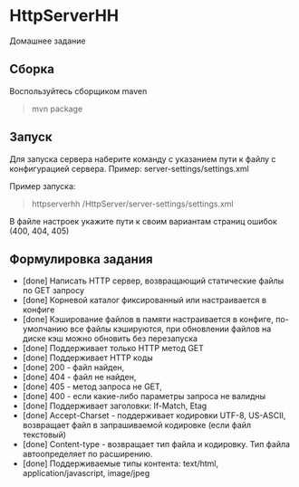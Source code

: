# HttpServerHH

Домашнее задание

## Сборка

Воспользуйтесь сборщиком maven
> mvn package

## Запуск
Для запуска сервера наберите команду с указанием пути к файлу с конфигурацией сервера. 
Пример: server-settings/settings.xml

Пример запуска:
> httpserverhh /HttpServer/server-settings/settings.xml

В файле настроек укажите пути к своим вариантам страниц ошибок (400, 404, 405)

## Формулировка задания

- [done] Написать HTTP сервер, возвращающий статические файлы по GET запросу
- [done] Корневой каталог фиксированный или настраивается в конфиге
- [done] Кэширование файлов в памяти настраивается в конфиге, по-умолчанию все файлы кэшируются, при обновлении файлов на диске кэш можно обновить без перезапуска
- [done] Поддерживает только HTTP метод GET
- [done] Поддерживает HTTP коды 
- [done] 200 - файл найден, 
- [done] 404 - файл не найден, 
- [done] 405 - метод запроса не GET, 
- [done] 400 - если какие-либо параметры запроса не валидны
- [done] Поддерживает заголовки: If-Match, Etag
- [done] Accept-Charset  - поддерживает кодировки UTF-8, US-ASCII, возвращает файл в запрашиваемой кодировке (если файл текстовый)
- [done] Content-type - возвращает тип файла и кодировку. Тип файла автоопределяет по расширению.
- [done] Поддерживаемые типы контента: text/html, application/javascript, image/jpeg